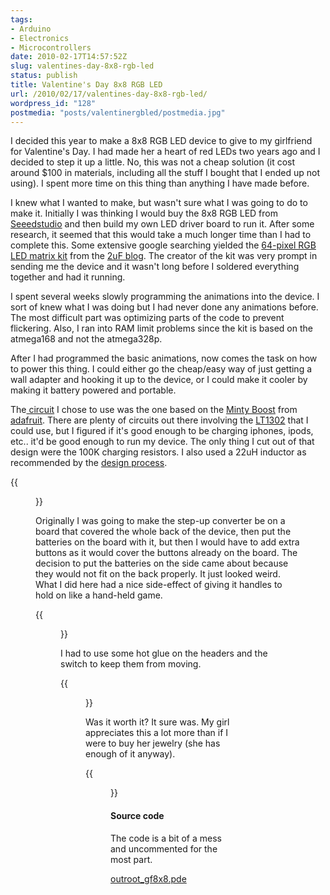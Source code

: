 ```yaml
---
tags:
- Arduino
- Electronics
- Microcontrollers
date: 2010-02-17T14:57:52Z
slug: valentines-day-8x8-rgb-led
status: publish
title: Valentine's Day 8x8 RGB LED
url: /2010/02/17/valentines-day-8x8-rgb-led/
wordpress_id: "128"
postmedia: "posts/valentinergbled/postmedia.jpg"
---
```


I decided this year to make a 8x8 RGB LED device to give to my girlfriend for Valentine's Day. I had made her a heart of red LEDs two years ago and I decided to step it up a little. No, this was not a cheap solution (it cost around $100 in materials, including all the stuff I bought that I ended up not using). I spent more time on this thing than anything I have made before.
<!--more-->

I knew what I wanted to make, but wasn't sure what I was going to do to make it. Initially I was thinking I would buy the 8x8 RGB LED from [Seeedstudio](http://www.seeedstudio.com/depot/60mm-square-88-led-matrix-super-bright-rgb-p-113.html?cPath=32_20) and then build my own LED driver board to run it. After some research, it seemed that this would take a much longer time than I had to complete this. Some extensive google searching yielded the [64-pixel RGB LED matrix kit](https://shop.spitzenpfeil.org/index.php?main_page=product_info&cPath=3_9&products_id=11) from the [2uF blog](http://blog.spitzenpfeil.org/wordpress/). The creator of the kit was very prompt in sending me the device and it wasn't long before I soldered everything together and had it running.

I spent several weeks slowly programming the animations into the device. I sort of knew what I was doing but I had never done any animations before. The most difficult part was optimizing parts of the code to prevent flickering. Also, I ran into RAM limit problems since the kit is based on the atmega168 and not the atmega328p.

After I had programmed the basic animations, now comes the task on how to power this thing. I could either go the cheap/easy way of just getting a wall adapter and hooking it up to the device, or I could make it cooler by making it battery powered and portable.

The[ circuit](http://www.ladyada.net/images/mintyboost/mintyboostv2sch.png) I chose to use was the one based on the [Minty Boost](http://www.ladyada.net/make/mintyboost/index.html) from [adafruit](http://www.adafruit.com/). There are plenty of circuits out there involving the [LT1302](http://www.linear.com/pc/productDetail.jsp?navId=H0,C1,C1003,C1042,C1031,C1060,P1029) that I could use, but I figured if it's good enough to be charging iphones, ipods, etc.. it'd be good enough to run my device. The only thing I cut out of that design were the 100K charging resistors. I also used a 22uH inductor as recommended by the [design process](http://www.ladyada.net/make/mintyboost/process.html).

{{<figure src="/downloads/wp-content/uploads/2010/02/IMG_0015.jpg" title="Back of device" size="1024x575" link="/downloads/wp-content/uploads/2010/02/IMG_0015.jpg">}}

Originally I was going to make the step-up converter be on a board that covered the whole back of the device, then put the batteries on the board with it, but then I would have to add extra buttons as it would cover the buttons already on the board. The decision to put the batteries on the side came about because they would not fit on the back properly. It just looked weird. What I did here had a nice side-effect of giving it handles to hold on like a hand-held game.

{{<figure src="/downloads/wp-content/uploads/2010/02/IMG_0020.jpg" title="Step-up converter board" size="1024x575" link="/downloads/wp-content/uploads/2010/02/IMG_0020.jpg">}}

I had to use some hot glue on the headers and the switch to keep them from moving.

{{<figure src="/downloads/wp-content/uploads/2010/02/IMG_0019.jpg" title="Bottom of step-up converter" size="1024x575" link="/downloads/wp-content/uploads/2010/02/IMG_0019.jpg">}}

Was it worth it? It sure was. My girl appreciates this a lot more than if I were to buy her jewelry (she has enough of it anyway).

{{<figure src="/downloads/wp-content/uploads/2010/02/IMG_0021.jpg" title="Red heart" size="1024x575" link="/downloads/wp-content/uploads/2010/02/IMG_0021.jpg">}}


#### Source code


The code is a bit of a mess and uncommented for the most part.

[outroot_gf8x8.pde](/downloads/wp-content/uploads/2010/02/outroot_gf8x8.pde)
